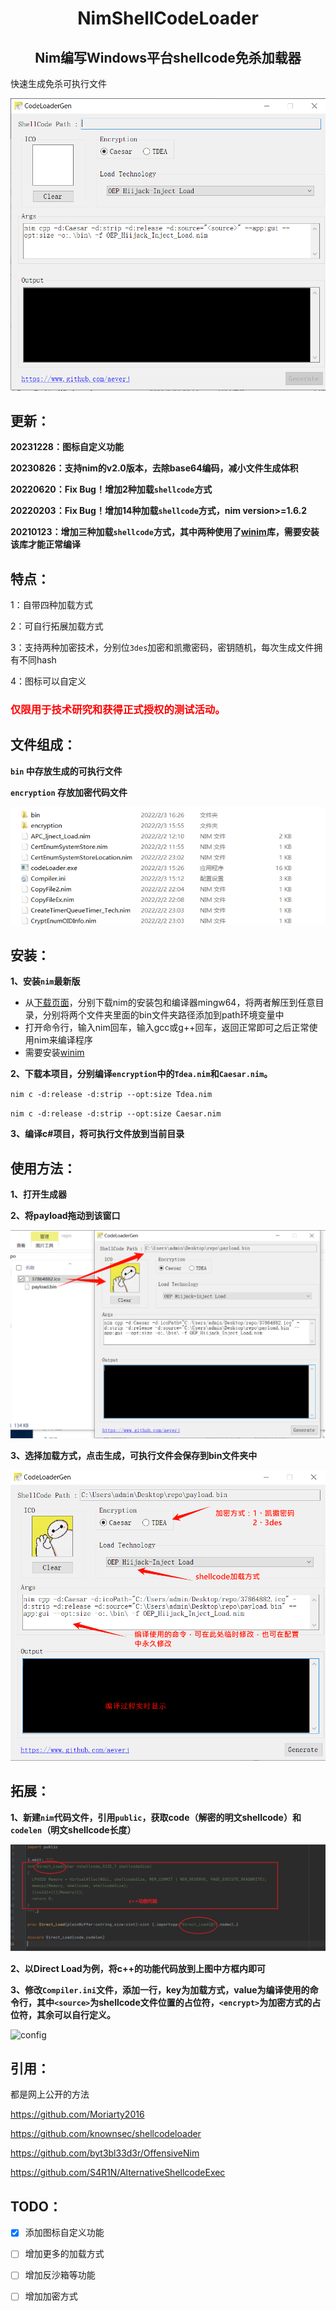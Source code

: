 <h1 align="center"> NimShellCodeLoader</h1><h2 align="center">Nim编写Windows平台shellcode免杀加载器</h2>
快速生成免杀可执行文件

![codeloader](pic/codeloader.png)
## 更新：

**20231228：图标自定义功能**

**20230826：支持nim的v2.0版本，去除base64编码，减小文件生成体积**

**20220620：Fix Bug！增加2种加载`shellcode`方式**

**20220203：Fix Bug！增加14种加载`shellcode`方式，nim version>=1.6.2**

**20210123：增加三种加载`shellcode`方式，其中两种使用了[winim](https://github.com/khchen/winim)库，需要安装该库才能正常编译**

## 特点：

1：自带四种加载方式

2：可自行拓展加载方式

3：支持两种加密技术，分别位`3des`加密和凯撒密码，密钥随机，每次生成文件拥有不同hash

4：图标可以自定义

<h3 style="color: red;">仅限用于技术研究和获得正式授权的测试活动。</h3>

## 文件组成：

**`bin` 中存放生成的可执行文件**

**`encryption` 存放加密代码文件**

![file](pic/file.png)

## 安装：

**1、安装`nim`最新版**
 - 从[下载页面](https://nim-lang.org/install_windows.html)，分别下载nim的安装包和编译器mingw64，将两者解压到任意目录，分别将两个文件夹里面的bin文件夹路径添加到path环境变量中
 - 打开命令行，输入nim回车，输入gcc或g++回车，返回正常即可之后正常使用nim来编译程序
 - 需要安装[winim](https://github.com/khchen/winim)

**2、下载本项目，分别编译`encryption`中的`Tdea.nim`和`Caesar.nim`。**

`nim c -d:release -d:strip --opt:size Tdea.nim`

`nim c -d:release -d:strip --opt:size Caesar.nim`

**3、编译c#项目，将可执行文件放到当前目录**

## 使用方法：

**1、打开生成器**

**2、将payload拖动到该窗口**

![first](pic/first.png)

**3、选择加载方式，点击生成，可执行文件会保存到bin文件夹中**

![second](pic/second.png)



## 拓展：

**1、新建`nim`代码文件，引用`public`，获取code（解密的明文shellcode）和`codelen`（明文shellcode长度）**

**![code](pic/code.png)**

**2、以Direct Load为例，将c++的功能代码放到上图中方框内即可**

**3、修改`Compiler.ini`文件，添加一行，key为加载方式，value为编译使用的命令行，其中`<source>`为shellcode文件位置的占位符，`<encrypt>`为加密方式的占位符，其余可以自行定义。**

![config](pic/config.png)

## 引用：

都是网上公开的方法

https://github.com/Moriarty2016

https://github.com/knownsec/shellcodeloader

https://github.com/byt3bl33d3r/OffensiveNim

https://github.com/S4R1N/AlternativeShellcodeExec

## TODO：

- [x] 添加图标自定义功能

- [ ] 增加更多的加载方式

- [ ] 增加反沙箱等功能

- [ ] 增加加密方式